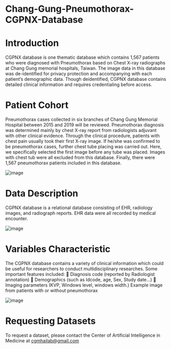 # Chang-Gung-Pneumothorax-CGPNX-Database
# Introduction

CGPNX database is one thematic database which contains 1,567 patients who were diagnosed with Pneumothorax based on Chest X-ray radiographs at Chang Gung memorial hospitals, Taiwan. The image data in this database was de-identified for privacy protection and accompanying with each patient’s demographic data. Though deidentified, CGPNX database contains detailed clinical information and requires credentialing before access.

# Patient Cohort

Pneumothorax cases collected in six branches of Chang Gung Memorial Hospital between 2015 and 2019 will be reviewed. Pneumothorax diagnosis was determined mainly by chest X-ray report from radiologists adjuvant with other clinical evidence. Through the clinical procedure, patients with chest pain usually took their first X-ray image. If he/she was confirmed to be pneumothorax cases, further chest tube placing was carried out. Here, we specifically selected the first image before any tube was placed. Images with chest tub were all excluded from this database. Finally, there were 1,567 pneumothorax patients included in this database.

![image](https://github.com/imfuji/Chang-Gung-Pneumothorax-CGPNX-Database/blob/main/flow%20chart.png)

# Data Description

CGPNX database is a relational database consisting of EHR, radiology images, and radiograph reports. EHR data were all recorded by medical encounter. 

![image](https://github.com/imfuji/Chang-Gung-Pneumothorax-CGPNX-Database/blob/main/demography.png)


# Variables Characteristic

The CGPNX database contains a variety of clinical information which could be useful  for researchers to conduct multidisciplinary researches. Some important features included:
	Diagnosis code (reported by Radiologist annotation)
	Demographics (such as Idcode, age, Sex, Study date...)
	Imaging parameters (KVP, Windows level, windows width.)
Example image from patients with or without pneumothorax

![image](https://github.com/imfuji/Chang-Gung-Pneumothorax-CGPNX-Database/blob/main/pneunothorax%20example.png)

# Requesting Datasets

To request a dataset, please contact the Center of Artificial Intelligence in Medicine at cgmhailab@gmail.com
